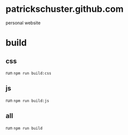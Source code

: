 # patrickschuster.github.com
personal website

# build

## css

run `npm run build:css`

## js

run `npm run build:js`

## all

run `npm run build`
